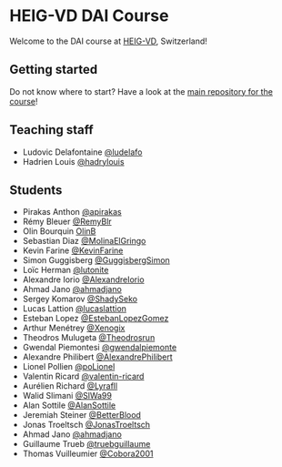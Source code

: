 # HEIG-VD DAI Course

Welcome to the DAI course at [HEIG-VD](https://heig-vd.ch), Switzerland!

## Getting started

Do not know where to start? Have a look at the
[main repository for the course](https://github.com/heig-vd-dai-course/heig-vd-dai-course)!

## Teaching staff

<!--
Please add your name in the list in alphabetical order (by last name) in this format:
First name Last name [@GitHub username](https://github.com/USERNAME)
-->

- Ludovic Delafontaine [@ludelafo](https://github.com/ludelafo/)
- Hadrien Louis [@hadrylouis](https://github.com/hadrylouis)

## Students

<!--
Please add your name in the list in alphabetical order (by last name) in this format:
First name Last name [@GitHub username](https://github.com/USERNAME)
-->

- Pirakas Anthon [@apirakas](https://github.com/apirakas)
- Rémy Bleuer  [@RemyBlr](https://github.com/RemyBlr)
- Olin Bourquin [OlinB](https://github.com/OlinB)
- Sebastian Diaz [@MolinaElGringo](https://github.com/MolinaElGringo)
- Kevin Farine [@KevinFarine](https://github.com/KevinFarine)
- Simon Guggisberg [@GuggisbergSimon](https://github.com/GuggisbergSimon/)
- Loïc Herman [@lutonite](https://github.com/Lutonite)
- Alexandre Iorio [@AlexandreIorio](https://github.com/AlexandreIorio) 
- Ahmad Jano [@ahmadjano](https://github.com/ahmadjano) 
- Sergey Komarov [@ShadySeko](https://github.com/ShadySeko)
- Lucas Lattion [@lucaslattion](https://github.com/lucaslattion)
- Esteban Lopez [@EstebanLopezGomez](https://github.com/EstebanLopezGomez)
- Arthur Menétrey [@Xenogix](https://github.com/Xenogix)
- Theodros Mulugeta [@Theodrosrun](https://github.com/Theodrosrun)
- Gwendal Piemontesi [@gwendalpiemonte](https://github.com/gwendalpiemonte)
- Alexandre Philibert [@AlexandrePhilibert](https://github.com/AlexandrePhilibert)
- Lionel Pollien [@poLionel](https://github.com/poLionel)
- Valentin Ricard [@valentin-ricard](https://github-com/valentin-ricard)
- Aurélien Richard [@Lyrafll](https://github.com/Lyrafll)
- Walid Slimani [@SlWa99](https://github.com/SlWa99)
- Alan Sottile [@AlanSottile](https://github.com/AlanSottile)
- Jeremiah Steiner [@BetterBlood](https://github.com/BetterBlood)
- Jonas Troeltsch [@JonasTroeltsch](https://github.com/JonasTroeltsch)
- Ahmad Jano [@ahmadjano](https://github.com/ahmadjano)
- Guillaume Trueb [@truebguillaume](https://github.com/truebguillaume)
- Thomas Vuilleumier [@Cobora2001](https://github.com/Cobora2001)